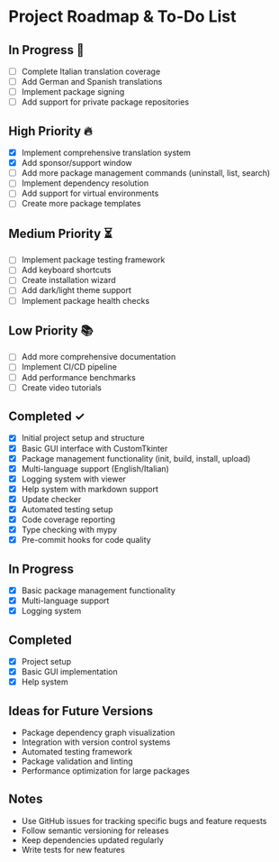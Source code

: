 # Project Roadmap & To-Do List

## In Progress 🚧

- [ ] Complete Italian translation coverage
- [ ] Add German and Spanish translations
- [ ] Implement package signing
- [ ] Add support for private package repositories

## High Priority 🔥

- [x] Implement comprehensive translation system
- [x] Add sponsor/support window
- [ ] Add more package management commands (uninstall, list, search)
- [ ] Implement dependency resolution
- [ ] Add support for virtual environments
- [ ] Create more package templates

## Medium Priority ⏳

- [ ] Implement package testing framework
- [ ] Add keyboard shortcuts
- [ ] Create installation wizard
- [ ] Add dark/light theme support
- [ ] Implement package health checks

## Low Priority 📚

- [ ] Add more comprehensive documentation
- [ ] Implement CI/CD pipeline
- [ ] Add performance benchmarks
- [ ] Create video tutorials

## Completed ✓

- [x] Initial project setup and structure
- [x] Basic GUI interface with CustomTkinter
- [x] Package management functionality (init, build, install, upload)
- [x] Multi-language support (English/Italian)
- [x] Logging system with viewer
- [x] Help system with markdown support
- [x] Update checker
- [x] Automated testing setup
- [x] Code coverage reporting
- [x] Type checking with mypy
- [x] Pre-commit hooks for code quality

## In Progress

- [x] Basic package management functionality
- [x] Multi-language support
- [x] Logging system

## Completed

- [x] Project setup
- [x] Basic GUI implementation
- [x] Help system

## Ideas for Future Versions

- Package dependency graph visualization
- Integration with version control systems
- Automated testing framework
- Package validation and linting
- Performance optimization for large packages

## Notes

- Use GitHub issues for tracking specific bugs and feature requests
- Follow semantic versioning for releases
- Keep dependencies updated regularly
- Write tests for new features
